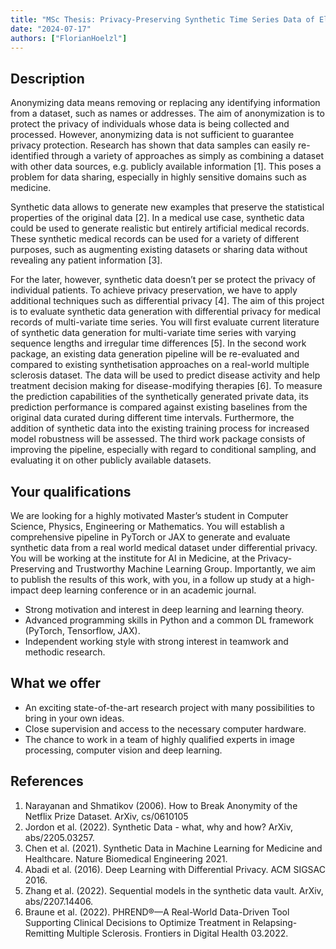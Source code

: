 ```yaml
---
title: "MSc Thesis: Privacy-Preserving Synthetic Time Series Data of Electronic Health Records"
date: "2024-07-17"
authors: ["FlorianHoelzl"]
---
```


## Description
Anonymizing data means removing or replacing any identifying information from a dataset, such as names or addresses. The aim of anonymization is to protect the privacy of individuals whose data is being collected and processed. However, anonymizing data is not sufficient to guarantee privacy protection. Research has shown that data samples can easily re-identified through a variety of approaches as simply as combining a dataset with other data sources, e.g. publicly available information [1]. This poses a problem for data sharing, especially in highly sensitive domains such as medicine.

Synthetic data allows to generate new examples that preserve the statistical properties of the original data [2]. In a medical use case, synthetic data could be used to generate realistic but entirely artificial medical records. These synthetic medical records can be used for a variety of different purposes, such as augmenting existing datasets or sharing data without revealing any patient information [3].

For the later, however, synthetic data doesn’t per se protect the privacy of individual patients. To achieve privacy preservation, we have to apply additional techniques such as differential privacy [4]. The aim of this project is to evaluate synthetic data generation with differential privacy for medical records of multi-variate time series. You will first evaluate current literature of synthetic data generation for multi-variate time series with varying sequence lengths and irregular time differences [5]. In the second work package, an existing data generation pipeline will be re-evaluated and compared to existing synthetisation approaches on a real-world multiple sclerosis dataset. The data will be used to predict disease activity and help treatment decision making for disease-modifying therapies [6]. To measure the prediction capabilities of the synthetically generated private data, its prediction performance is compared against existing baselines from the original data curated during different time intervals. Furthermore, the addition of synthetic data into the existing training process for increased model robustness will be assessed. The third work package consists of improving the pipeline, especially with regard to conditional sampling, and evaluating it on other publicly available datasets.

## Your qualifications
We are looking for a highly motivated Master’s student in Computer Science, Physics, Engineering or Mathematics. You will establish a comprehensive pipeline in PyTorch or JAX to generate and evaluate synthetic data from a real world medical dataset under differential privacy. You will be working at the institute for AI in Medicine, at the Privacy-Preserving and Trustworthy Machine Learning Group. Importantly, we aim to publish the results of this work, with you, in a follow up study at a high-impact deep learning conference or in an academic journal.
- Strong motivation and interest in deep learning and learning theory.
- Advanced programming skills in Python and a common DL framework (PyTorch, Tensorflow, JAX).
- Independent working style with strong interest in teamwork and methodic research.

## What we offer
- An exciting state-of-the-art research project with many possibilities to bring in your own ideas.
- Close supervision and access to the necessary computer hardware.
- The chance to work in a team of highly qualified experts in image processing, computer vision and deep learning.

## References
1. Narayanan and Shmatikov (2006). How to Break Anonymity of the Netflix Prize Dataset. ArXiv, cs/0610105
2. Jordon et al. (2022). Synthetic Data - what, why and how? ArXiv, abs/2205.03257.
3. Chen et al. (2021). Synthetic Data in Machine Learning for Medicine and Healthcare. Nature Biomedical Engineering 2021.
4. Abadi et al. (2016). Deep Learning with Differential Privacy. ACM SIGSAC 2016.
5. Zhang et al. (2022). Sequential models in the synthetic data vault. ArXiv, abs/2207.14406.
7. Braune et al. (2022). PHREND®—A Real-World Data-Driven Tool Supporting Clinical Decisions to Optimize Treatment in Relapsing-Remitting Multiple Sclerosis. Frontiers in Digital Health 03.2022.